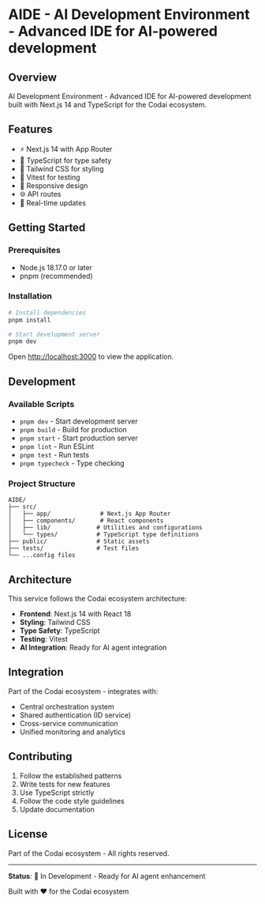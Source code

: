 # AIDE - AI Development Environment - Advanced IDE for AI-powered development

## Overview

AI Development Environment - Advanced IDE for AI-powered development built with Next.js 14 and TypeScript for the Codai ecosystem.

## Features

- ⚡ Next.js 14 with App Router
- 🔷 TypeScript for type safety
- 🎨 Tailwind CSS for styling
- 🧪 Vitest for testing
- 📱 Responsive design
- 🌐 API routes
- 🔄 Real-time updates

## Getting Started

### Prerequisites

- Node.js 18.17.0 or later
- pnpm (recommended)

### Installation

```bash
# Install dependencies
pnpm install

# Start development server
pnpm dev
```

Open [http://localhost:3000](http://localhost:3000) to view the application.

## Development

### Available Scripts

- `pnpm dev` - Start development server
- `pnpm build` - Build for production
- `pnpm start` - Start production server
- `pnpm lint` - Run ESLint
- `pnpm test` - Run tests
- `pnpm typecheck` - Type checking

### Project Structure

```
AIDE/
├── src/
│   ├── app/              # Next.js App Router
│   ├── components/       # React components
│   ├── lib/             # Utilities and configurations
│   └── types/           # TypeScript type definitions
├── public/              # Static assets
├── tests/               # Test files
└── ...config files
```

## Architecture

This service follows the Codai ecosystem architecture:

- **Frontend**: Next.js 14 with React 18
- **Styling**: Tailwind CSS
- **Type Safety**: TypeScript
- **Testing**: Vitest
- **AI Integration**: Ready for AI agent integration

## Integration

Part of the Codai ecosystem - integrates with:

- Central orchestration system
- Shared authentication (ID service)
- Cross-service communication
- Unified monitoring and analytics

## Contributing

1. Follow the established patterns
2. Write tests for new features
3. Use TypeScript strictly
4. Follow the code style guidelines
5. Update documentation

## License

Part of the Codai ecosystem - All rights reserved.

---

**Status**: 🚧 In Development - Ready for AI agent enhancement

Built with ❤️ for the Codai ecosystem
